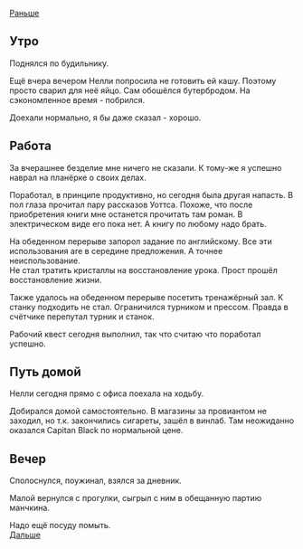 [Раньше](2021.06.15.md)
## Утро
Поднялся по будильнику.

Ещё вчера вечером Нелли попросила не готовить ей кашу. Поэтому просто сварил для неё яйцо. Сам обошёлся бутербродом. На сэкономленное время - побрился.

Доехали нормально, я бы даже сказал - хорошо.
## Работа
За вчерашнее безделие мне ничего не сказали. К тому-же я успешно наврал на планёрке о своих делах.

Поработал, в принципе продуктивно, но сегодня была другая напасть. В пол глаза прочитал пару рассказов Уоттса. Похоже, что после приобретения книги мне останется прочитать там роман. В электрическом виде его пока нет. А книгу по любому надо брать.

На обеденном перерыве запорол задание по английскому. Все эти использования are в середине предложения. А точнее неиспользование.  
Не стал тратить кристаллы на восстановление урока. Прост прошёл восстановление жизни.

Также удалось на обеденном перерыве посетить тренажёрный зал. К станку подходить не стал. Ограничился турником и прессом. Правда в счётчике перепутал турник и станок.

Рабочий квест сегодня выполнил, так что считаю что поработал успешно.
## Путь домой
Нелли сегодня прямо с офиса поехала на ходьбу.

Добирался домой самостоятельно. В магазины за провиантом не заходил, но т.к. закончились сигареты, зашёл в винлаб. Там неожиданно оказался Capitan Black по нормальной цене.
## Вечер
Сполоснулся, поужинал, взялся за дневник.

Малой вернулся с прогулки, сыгрыл с ним в обещанную партию манчкина.

Надо ещё посуду помыть.  
[Дальше](2021.06.17.md)